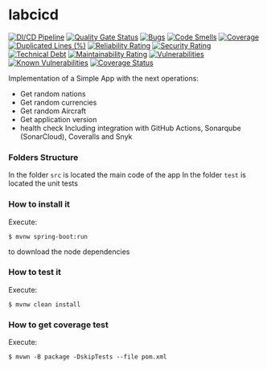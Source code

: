 # labcicd

[![DI/CD Pipeline](https://github.com/cristinavergara1/labcicd/actions/workflows/build.yml/badge.svg)](https://github.com/cristinavergara1/labcicd/actions/workflows/build.yml)
[![Quality Gate Status](https://sonarcloud.io/api/project_badges/measure?project=cristinavergara1_labcicd&metric=alert_status)](https://sonarcloud.io/summary/new_code?id=cristinavergara1_labcicd)
[![Bugs](https://sonarcloud.io/api/project_badges/measure?project=cristinavergara1_labcicd&metric=bugs)](https://sonarcloud.io/summary/new_code?id=cristinavergara1_labcicd)
[![Code Smells](https://sonarcloud.io/api/project_badges/measure?project=cristinavergara1_labcicd&metric=code_smells)](https://sonarcloud.io/summary/new_code?id=cristinavergara1_labcicd)
[![Coverage](https://sonarcloud.io/api/project_badges/measure?project=cristinavergara1_labcicd&metric=coverage)](https://sonarcloud.io/summary/new_code?id=cristinavergara1_labcicd)
[![Duplicated Lines (%)](https://sonarcloud.io/api/project_badges/measure?project=cristinavergara1_labcicd&metric=duplicated_lines_density)](https://sonarcloud.io/summary/new_code?id=cristinavergara1_labcicd)
[![Reliability Rating](https://sonarcloud.io/api/project_badges/measure?project=cristinavergara1_labcicd&metric=reliability_rating)](https://sonarcloud.io/summary/new_code?id=cristinavergara1_labcicd)
[![Security Rating](https://sonarcloud.io/api/project_badges/measure?project=cristinavergara1_labcicd&metric=security_rating)](https://sonarcloud.io/summary/new_code?id=cristinavergara1_labcicd)
[![Technical Debt](https://sonarcloud.io/api/project_badges/measure?project=cristinavergara1_labcicd&metric=sqale_index)](https://sonarcloud.io/summary/new_code?id=cristinavergara1_labcicd)
[![Maintainability Rating](https://sonarcloud.io/api/project_badges/measure?project=cristinavergara1_labcicd&metric=sqale_rating)](https://sonarcloud.io/summary/new_code?id=cristinavergara1_labcicd)
[![Vulnerabilities](https://sonarcloud.io/api/project_badges/measure?project=cristinavergara1_labcicd&metric=vulnerabilities)](https://sonarcloud.io/summary/new_code?id=cristinavergara1_labcicd)
[![Known Vulnerabilities](https://snyk.io/test/github/cristinavergara1/labcicd/badge.svg)](https://snyk.io/test/github/cristinavergara1/labcicd)
[![Coverage Status](https://coveralls.io/repos/github/cristinavergara1/labcicd/badge.svg?branch=03b13190b80a5ed94cfd9dc10dcc60cd5a247069)](https://coveralls.io/github/cristinavergara1/labcicd?branch=03b13190b80a5ed94cfd9dc10dcc60cd5a247069)





Implementation of a Simple App with the next operations:
* Get random nations
* Get random currencies
* Get random Aircraft
* Get application version
* health check
  Including integration with GitHub Actions, Sonarqube (SonarCloud), Coveralls and Snyk
### Folders Structure
In the folder `src` is located the main code of the app
In the folder `test` is located the unit tests
### How to install it
Execute:
```shell
$ mvnw spring-boot:run
```
to download the node dependencies
### How to test it
Execute:
```shell
$ mvnw clean install
```
### How to get coverage test
Execute:
```shell
$ mvwn -B package -DskipTests --file pom.xml
```